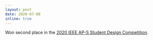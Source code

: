 ```yaml
---
layout: post
date: 2020-07-08
inline: true
---
```


Won second place in the [2020 IEEE AP-S Student Design Competition](https://2020apsursi.org/StudentDesignContest.asp).
